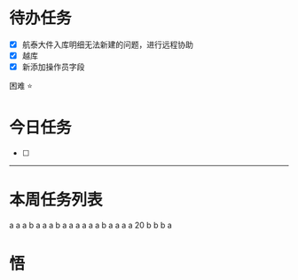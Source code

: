 # 待办任务
- [x] 航泰大件入库明细无法新建的问题，进行远程协助
- [x] 越库
- [x] 新添加操作员字段

困难
⭐

# 今日任务
- [ ] 




------
# 本周任务列表
a
a
a
b
a
a
a
b
a
a
a
a
a
a
b
a
a
a
a
20
b
b
b
a


# 悟